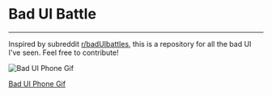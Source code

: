 # Bad UI Battle
---
Inspired by subreddit [r/badUIbattles](https://www.reddit.com/r/badUIbattles/), this is a repository for all the bad UI I've seen.
Feel free to contribute!

<!-- Phone -->
![Bad UI Phone Gif](./Phone%20Slider%20Selector/BadUI%20Phone%20Selector.gif)
<!-- link for code -->
[Bad UI Phone Gif](./Phone%20Slider%20Selector/BadUIPhone.html)